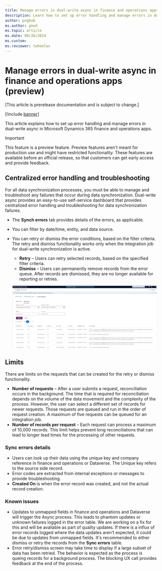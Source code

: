 ```yaml
---
title: Manage errors in dual-write async in finance and operations apps (preview)
description: Learn how to set up error handling and manage errors in dual-write async in Microsoft Dynamics 365 finance and operations apps.
author: pnghub
ms.author: gned
ms.topic: article
ms.date: 09/26/2024
ms.custom:
ms.reviewer: twheeloc
---
```


# Manage errors in dual-write async in finance and operations apps (preview)

[This article is prerelease documentation and is subject to change.]

[!include [banner](../../includes/banner.md)]

This article explains how to set up error handling and manage errors in dual-write async in Microsoft Dynamics 365 finance and operations apps.

> [!IMPORTANT]
> This feature is a preview feature. Preview features aren't meant for production use and might have restricted functionality. These features are available before an official release, so that customers can get early access and provide feedback.

## Centralized error handling and troubleshooting

For all data synchronization processes, you must be able to manage and troubleshoot any failures that occur during data synchronization. Dual-write async provides an easy-to-use self-service dashboard that provides centralized error handling and troubleshooting for data synchronization failures.

- The **Synch errors** tab provides details of the errors, as applicable.
- You can filter by date/time, entity, and data source.
- You can retry or dismiss the error conditions, based on the filter criteria. The retry and dismiss functionality works only when the integration job for dual-write synchronization is active.

    - **Retry** – Users can retry selected records, based on the specified filter criteria.
    - **Dismiss** – Users can permanently remove records from the error queue. After records are dismissed, they are no longer available for reporting or retries.
 
  [![Sync errors.](./media/image-error.png)](./media/image-error.png)

## Limits

There are limits on the requests that can be created for the retry or dismiss functionality.

- **Number of requests** – After a user submits a request, reconciliation occurs in the background. The time that is required for reconciliation depends on the volume of the data movement and the complexity of the process. However, the user can select a different set of records for newer requests. Those requests are queued and run in the order of request creation. A maximum of five requests can be queued for an integration job.
- **Number of records per request** – Each request can process a maximum of 10,000 records. This limit helps prevent long reconciliations that can lead to longer lead times for the processing of other requests.

### Sync errors details
 - Users can look up their data using the unique key and company reference in finance and operations or Dataverse. The Unique key refers to the source side record.
 - Error codes are extracted from internal exceptions or messages to provide troubleshooting.
 - **Created On** is when the error record was created, and not the actual record creation.  

### Known issues 

 - Updates to unmapped fields in finance and operations and Dataverse will trigger the Async process. This leads to phantom updates or unknown failures logged in the error table. We are working on a fix for this and will be available as part of quality updates. If there is a influx of error records logged where the data updates aren't expected, it could be due to updates from unmapped fields. It's recommended to either dismiss or retry the records from the **Sync errors** table.
 - Error retry/dismiss screen may take time to display if a large subset of data has been retried. The behavior is expected as the process is queing records for a background process. The blocking UX call provides feedback at the end of the process.  

 
